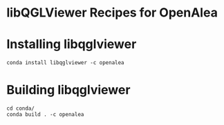 
# libQGLViewer Recipes for OpenAlea

Installing libqglviewer 
==================================

```
conda install libqglviewer -c openalea
```

Building libqglviewer 
==================================

```
cd conda/
conda build . -c openalea
```


